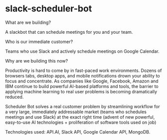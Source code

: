 # slack-scheduler-bot

What are we building?

A slackbot that can schedule meetings for you and your team. 

Who is our immediate customer? 

Teams who use Slack and actively schedule meetings on Google Calendar. 

Why are we building this now? 

Productivity is hard to come by in fast-paced work environments. Dozens of browsers tabs, desktop apps,  and mobile notifications drown your ability to focus and concentrate. As companies like Google, Facebook, Amazon and IBM continue to build powerful AI-based platforms and tools, the barrier to applying machine learning to real user problems is becoming dramatically reduced. 

Scheduler Bot solves a real customer problem by streamlining workflow for a very large, immediately addressable market (teams who schedules meetings and use Slack) at the exact right time (advent of new powerful, easy-to-use AI technologies + proliferation of software tools used on job)

Technologies used: API.AI, Slack API, Google Calendar API, MongoDB.

